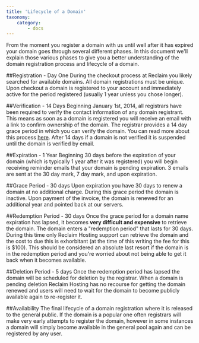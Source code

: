 ```yaml
---
title: 'Lifecycle of a Domain'
taxonomy:
    category:
        - docs
---
```


From the moment you register a domain with us until well after it has expired your domain goes through several different phases. In this document we'll explain those various phases to give you a better understanding of the domain registration process and lifecycle of a domain.

##Registration - Day One
During the checkout process at Reclaim you likely searched for available domains. All domain registrations must be unique. Upon checkout a domain is registered to your account and immediately active for the period registered (usually 1 year unless you chose longer).

##Verification - 14 Days
Beginning January 1st, 2014, all registrars have been required to verify the contact information of any domain registrant. This means as soon as a domain is registered you will receive an email with a link to confirm ownership of the domain. The registrar provides a 14 day grace period in which you can verify the domain. You can read more about this process [here](http://docs.reclaimhosting.com/faq/verification-by-email). After 14 days if a domain is not verified it is suspended until the domain is verified by email.

##Expiration - 1 Year
Beginning 30 days before the expiration of your domain (which is typically 1 year after it was registered) you will begin receiving reminder emails that your domain is pending expiration. 3 emails are sent at the 30 day mark, 7 day mark, and upon expiration.

##Grace Period - 30 days
Upon expiration you have 30 days to renew a domain at no additional charge. During this grace period the domain is inactive. Upon payment of the invoice, the domain is renewed for an additional year and pointed back at our servers.

##Redemption Period - 30 days
Once the grace period for a domain name expiration has lapsed, it becomes **very difficult and expensive** to retrieve the domain. The domain enters a "redemption period" that lasts for 30 days. During this time only Reclaim Hosting support can retrieve the domain and the cost to due this is exhorbitant (at the time of this writing the fee for this is $100). This should be considered an absolute last resort if the domain is in the redemption period and you're worried about not being able to get it back when it becomes available.

##Deletion Period - 5 days
Once the redemption period has lapsed the domain will be scheduled for deletion by the registrar. When a domain is pending deletion Reclaim Hosting has no recourse for getting the domain renewed and users will need to wait for the domain to become publicly available again to re-register it.

##Availability
The final lifecycle of a domain registration where it is released to the general public. If the domain is a popular one often registrars will make very early attempts to register the domain, however in some instances a domain will simply become available in the general pool again and can be registered by any user.